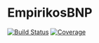 # EmpirikosBNP

[![Build Status](https://github.com/nignatiadis/EmpirikosBNP.jl/actions/workflows/CI.yml/badge.svg?branch=main)](https://github.com/nignatiadis/EmpirikosBNP.jl/actions/workflows/CI.yml?query=branch%3Amain)
[![Coverage](https://codecov.io/gh/nignatiadis/EmpirikosBNP.jl/branch/main/graph/badge.svg)](https://codecov.io/gh/nignatiadis/EmpirikosBNP.jl)
